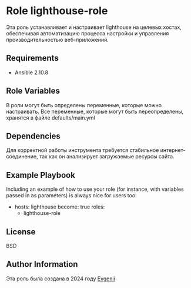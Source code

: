 Role lighthouse-role
=========

Эта роль устанавливает и настраивает lighthouse на целевых хостах, обеспечивая автоматизацию процесса настройки и управления производительностью веб-приложений.

Requirements
------------

- ​​Ansible 2.10.8

Role Variables
--------------

В роли могут быть определены переменные, которые можно настраивать. Все переменные, которые могут быть переопределены, хранятся в файле defaults/main.yml

Dependencies
------------

Для корректной работы инструмента требуется стабильное интернет-соединение, так как он анализирует загружаемые ресурсы сайта.

Example Playbook
----------------

Including an example of how to use your role (for instance, with variables passed in as parameters) is always nice for users too:

- hosts: lighthouse
  become: true
  roles:
    - lighthouse-role


License
-------

BSD

Author Information
------------------

Эта роль была создана в 2024 году [Evgenii](mailto:your.email@example.com)
